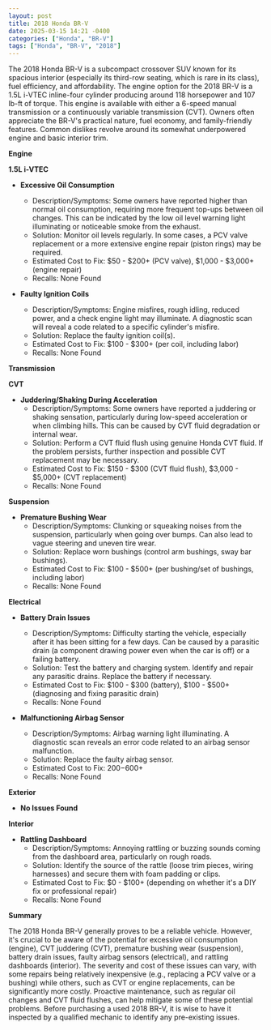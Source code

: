 ```yaml
---
layout: post
title: 2018 Honda BR-V
date: 2025-03-15 14:21 -0400
categories: ["Honda", "BR-V"]
tags: ["Honda", "BR-V", "2018"]
---
```

The 2018 Honda BR-V is a subcompact crossover SUV known for its spacious interior (especially its third-row seating, which is rare in its class), fuel efficiency, and affordability. The engine option for the 2018 BR-V is a 1.5L i-VTEC inline-four cylinder producing around 118 horsepower and 107 lb-ft of torque. This engine is available with either a 6-speed manual transmission or a continuously variable transmission (CVT). Owners often appreciate the BR-V's practical nature, fuel economy, and family-friendly features. Common dislikes revolve around its somewhat underpowered engine and basic interior trim.

**Engine**

**1.5L i-VTEC**

*   **Excessive Oil Consumption**
    *   Description/Symptoms: Some owners have reported higher than normal oil consumption, requiring more frequent top-ups between oil changes. This can be indicated by the low oil level warning light illuminating or noticeable smoke from the exhaust.
    *   Solution: Monitor oil levels regularly. In some cases, a PCV valve replacement or a more extensive engine repair (piston rings) may be required.
    *   Estimated Cost to Fix: $50 - $200+ (PCV valve), $1,000 - $3,000+ (engine repair)
    *   Recalls: None Found

*   **Faulty Ignition Coils**
    *   Description/Symptoms: Engine misfires, rough idling, reduced power, and a check engine light may illuminate. A diagnostic scan will reveal a code related to a specific cylinder's misfire.
    *   Solution: Replace the faulty ignition coil(s).
    *   Estimated Cost to Fix: $100 - $300+ (per coil, including labor)
    *   Recalls: None Found

**Transmission**

**CVT**

*   **Juddering/Shaking During Acceleration**
    *   Description/Symptoms: Some owners have reported a juddering or shaking sensation, particularly during low-speed acceleration or when climbing hills. This can be caused by CVT fluid degradation or internal wear.
    *   Solution: Perform a CVT fluid flush using genuine Honda CVT fluid. If the problem persists, further inspection and possible CVT replacement may be necessary.
    *   Estimated Cost to Fix: $150 - $300 (CVT fluid flush), $3,000 - $5,000+ (CVT replacement)
    *   Recalls: None Found

**Suspension**

*   **Premature Bushing Wear**
    *   Description/Symptoms: Clunking or squeaking noises from the suspension, particularly when going over bumps. Can also lead to vague steering and uneven tire wear.
    *   Solution: Replace worn bushings (control arm bushings, sway bar bushings).
    *   Estimated Cost to Fix: $100 - $500+ (per bushing/set of bushings, including labor)
    *   Recalls: None Found

**Electrical**

*   **Battery Drain Issues**
    *   Description/Symptoms: Difficulty starting the vehicle, especially after it has been sitting for a few days. Can be caused by a parasitic drain (a component drawing power even when the car is off) or a failing battery.
    *   Solution: Test the battery and charging system. Identify and repair any parasitic drains. Replace the battery if necessary.
    *   Estimated Cost to Fix: $100 - $300 (battery), $100 - $500+ (diagnosing and fixing parasitic drain)
    *   Recalls: None Found

*   **Malfunctioning Airbag Sensor**
    *   Description/Symptoms: Airbag warning light illuminating. A diagnostic scan reveals an error code related to an airbag sensor malfunction.
    *   Solution: Replace the faulty airbag sensor.
    *   Estimated Cost to Fix: $200-$600+
    *   Recalls: None Found

**Exterior**

*   **No Issues Found**

**Interior**

*   **Rattling Dashboard**
    *   Description/Symptoms: Annoying rattling or buzzing sounds coming from the dashboard area, particularly on rough roads.
    *   Solution: Identify the source of the rattle (loose trim pieces, wiring harnesses) and secure them with foam padding or clips.
    *   Estimated Cost to Fix: $0 - $100+ (depending on whether it's a DIY fix or professional repair)
    *   Recalls: None Found

**Summary**

The 2018 Honda BR-V generally proves to be a reliable vehicle. However, it's crucial to be aware of the potential for excessive oil consumption (engine), CVT juddering (CVT), premature bushing wear (suspension), battery drain issues, faulty airbag sensors (electrical), and rattling dashboards (interior). The severity and cost of these issues can vary, with some repairs being relatively inexpensive (e.g., replacing a PCV valve or a bushing) while others, such as CVT or engine replacements, can be significantly more costly. Proactive maintenance, such as regular oil changes and CVT fluid flushes, can help mitigate some of these potential problems. Before purchasing a used 2018 BR-V, it is wise to have it inspected by a qualified mechanic to identify any pre-existing issues.

